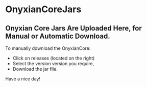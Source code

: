 # OnyxianCoreJars
Onyxian Core Jars Are Uploaded Here, for Manual or Automatic Download.
----------------------------------------------------------------------

To manually download the OnyxianCore:
- Click on releases (located on the right)
- Select the version version you require,
- Download the jar file.



Have a nice day!
